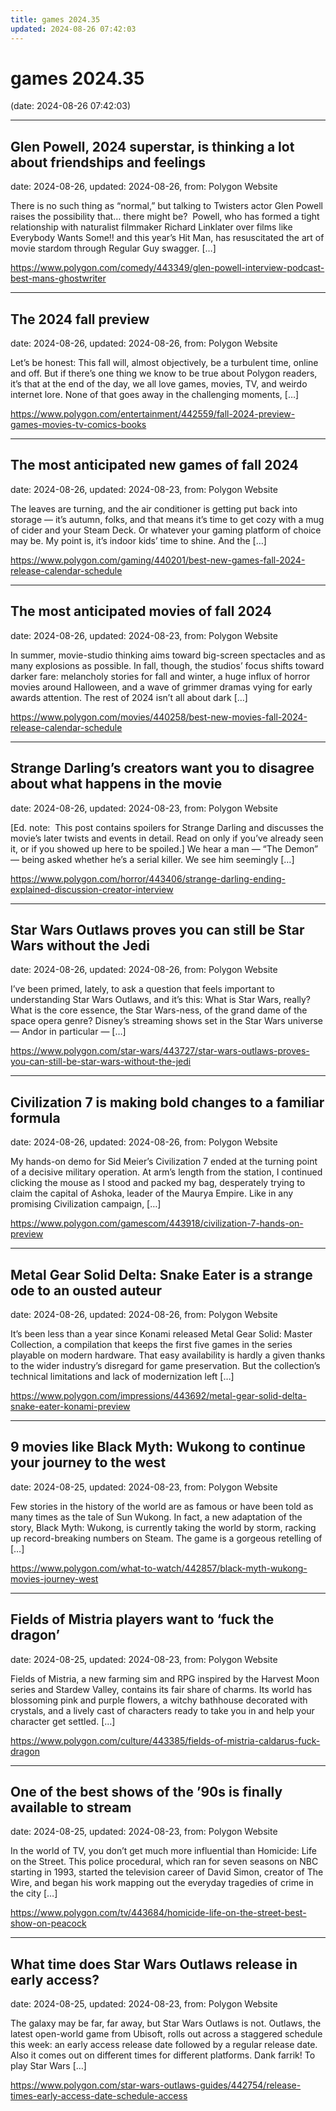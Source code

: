 ```yaml
---
title: games 2024.35
updated: 2024-08-26 07:42:03
---
```


# games 2024.35

(date: 2024-08-26 07:42:03)

---

## Glen Powell, 2024 superstar, is thinking a lot about friendships and feelings

date: 2024-08-26, updated: 2024-08-26, from: Polygon Website

There is no such thing as &#8220;normal,” but talking to Twisters actor Glen Powell raises the possibility that… there might be?&#160; Powell, who has formed a tight relationship with naturalist filmmaker Richard Linklater over films like Everybody Wants Some!! and this year&#8217;s Hit Man, has resuscitated the art of movie stardom through Regular Guy swagger. [&#8230;] 

<https://www.polygon.com/comedy/443349/glen-powell-interview-podcast-best-mans-ghostwriter>

---

## The 2024 fall preview

date: 2024-08-26, updated: 2024-08-26, from: Polygon Website

Let’s be honest: This fall will, almost objectively, be a turbulent time, online and off. But if there’s one thing we know to be true about Polygon readers, it’s that at the end of the day, we all love games, movies, TV, and weirdo internet lore. None of that goes away in the challenging moments, [&#8230;] 

<https://www.polygon.com/entertainment/442559/fall-2024-preview-games-movies-tv-comics-books>

---

## The most anticipated new games of fall 2024

date: 2024-08-26, updated: 2024-08-23, from: Polygon Website

The leaves are turning, and the air conditioner is getting put back into storage — it’s autumn, folks, and that means it’s time to get cozy with a mug of cider and your Steam Deck. Or whatever your gaming platform of choice may be. My point is, it’s indoor kids’ time to shine. And the [&#8230;] 

<https://www.polygon.com/gaming/440201/best-new-games-fall-2024-release-calendar-schedule>

---

## The most anticipated movies of fall 2024

date: 2024-08-26, updated: 2024-08-23, from: Polygon Website

In summer, movie-studio thinking aims toward big-screen spectacles and as many explosions as possible. In fall, though, the studios’ focus shifts toward darker fare: melancholy stories for fall and winter, a huge influx of horror movies around Halloween, and a wave of grimmer dramas vying for early awards attention. The rest of 2024 isn’t all about dark [&#8230;] 

<https://www.polygon.com/movies/440258/best-new-movies-fall-2024-release-calendar-schedule>

---

## Strange Darling’s creators want you to disagree about what happens in the movie

date: 2024-08-26, updated: 2024-08-23, from: Polygon Website

[Ed. note: &#160;This post contains spoilers for Strange Darling and discusses the movie’s later twists and events in detail. Read on only if you’ve already seen it, or if you showed up here to be spoiled.] We hear a man — “The Demon” — being asked whether he’s a serial killer. We see him seemingly [&#8230;] 

<https://www.polygon.com/horror/443406/strange-darling-ending-explained-discussion-creator-interview>

---

## Star Wars Outlaws proves you can still be Star Wars without the Jedi

date: 2024-08-26, updated: 2024-08-26, from: Polygon Website

I&#8217;ve been primed, lately, to ask a question that feels important to understanding Star Wars Outlaws, and it&#8217;s this: What is Star Wars, really? What is the core essence, the Star Wars-ness, of the grand dame of the space opera genre? Disney&#8217;s streaming shows set in the Star Wars universe — Andor in particular — [&#8230;] 

<https://www.polygon.com/star-wars/443727/star-wars-outlaws-proves-you-can-still-be-star-wars-without-the-jedi>

---

## Civilization 7 is making bold changes to a familiar formula

date: 2024-08-26, updated: 2024-08-26, from: Polygon Website

My hands-on demo for Sid Meier&#8217;s Civilization 7 ended at the turning point of a decisive military operation. At arm&#8217;s length from the station, I continued clicking the mouse as I stood and packed my bag, desperately trying to claim the capital of Ashoka, leader of the Maurya Empire. Like in any promising Civilization campaign, [&#8230;] 

<https://www.polygon.com/gamescom/443918/civilization-7-hands-on-preview>

---

## Metal Gear Solid Delta: Snake Eater is a strange ode to an ousted auteur

date: 2024-08-26, updated: 2024-08-26, from: Polygon Website

It’s been less than a year since Konami released Metal Gear Solid: Master Collection, a compilation that keeps the first five games in the series playable on modern hardware. That easy availability is hardly a given thanks to the wider industry’s disregard for game preservation. But the collection’s technical limitations and lack of modernization left [&#8230;] 

<https://www.polygon.com/impressions/443692/metal-gear-solid-delta-snake-eater-konami-preview>

---

## 9 movies like Black Myth: Wukong to continue your journey to the west

date: 2024-08-25, updated: 2024-08-23, from: Polygon Website

Few stories in the history of the world are as famous or have been told as many times as the tale of Sun Wukong. In fact, a new adaptation of the story, Black Myth: Wukong, is currently taking the world by storm, racking up record-breaking numbers on Steam. The game is a gorgeous retelling of [&#8230;] 

<https://www.polygon.com/what-to-watch/442857/black-myth-wukong-movies-journey-west>

---

## Fields of Mistria players want to ‘fuck the dragon’

date: 2024-08-25, updated: 2024-08-23, from: Polygon Website

Fields of Mistria, a new farming sim and RPG inspired by the Harvest Moon series and Stardew Valley, contains its fair share of charms. Its world has blossoming pink and purple flowers, a witchy bathhouse decorated with crystals, and a lively cast of characters ready to take you in and help your character get settled. [&#8230;] 

<https://www.polygon.com/culture/443385/fields-of-mistria-caldarus-fuck-dragon>

---

## One of the best shows of the ’90s is finally available to stream

date: 2024-08-25, updated: 2024-08-23, from: Polygon Website

In the world of TV, you don’t get much more influential than Homicide: Life on the Street. This police procedural, which ran for seven seasons on NBC starting in 1993, started the television career of David Simon, creator of The Wire, and began his work mapping out the everyday tragedies of crime in the city [&#8230;] 

<https://www.polygon.com/tv/443684/homicide-life-on-the-street-best-show-on-peacock>

---

## What time does Star Wars Outlaws release in early access?

date: 2024-08-25, updated: 2024-08-23, from: Polygon Website

The galaxy may be far, far away, but Star Wars Outlaws is not. Outlaws, the latest open-world game from Ubisoft, rolls out across a staggered schedule this week: an early access release date followed by a regular release date. Also it comes out on different times for different platforms. Dank farrik! To play Star Wars [&#8230;] 

<https://www.polygon.com/star-wars-outlaws-guides/442754/release-times-early-access-date-schedule-access>

